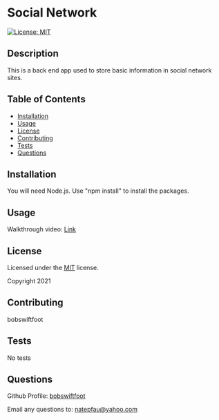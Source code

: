 # Social Network
  [![License: MIT](https://img.shields.io/badge/License-MIT-yellow.svg)](https://opensource.org/licenses/MIT)

  ## Description
  This is a back end app used to store basic information in social network sites.

  
  ## Table of Contents
  * [Installation](#installation)
  * [Usage](#usage)
  * [License](#license)
  * [Contributing](#contributing)
  * [Tests](#tests)
  * [Questions](#questions)
  

  ## Installation
  You will need Node.js. Use "npm install" to install the packages.

  ## Usage
  Walkthrough video: [Link]()
  
  ## License
  Licensed under the [MIT](https://opensource.org/licenses/MIT) license. 

  Copyright 2021
  

  ## Contributing
  bobswiftfoot

  ## Tests
  No tests

  ## Questions
  Github Profile: [bobswiftfoot](https://github.com/bobswiftfoot)

  Email any questions to: [natepfau@yahoo.com](mailto:natepfau@yahoo.com)
  